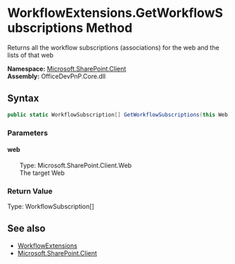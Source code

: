 # WorkflowExtensions.GetWorkflowSubscriptions Method  
 Returns all the workflow subscriptions (associations) for the web and the lists of that web   

**Namespace:** [Microsoft.SharePoint.Client](Microsoft.SharePoint.Client.md)  
**Assembly:** OfficeDevPnP.Core.dll  
## Syntax
```C#
public static WorkflowSubscription[] GetWorkflowSubscriptions(this Web web)
```
### Parameters
#### web  
&emsp;&emsp;Type: Microsoft.SharePoint.Client.Web  
&emsp;&emsp;The target Web  

  

### Return Value
Type: WorkflowSubscription[]  
  


## See also
- [WorkflowExtensions](Microsoft.SharePoint.Client.WorkflowExtensions.md) 
- [Microsoft.SharePoint.Client](Microsoft.SharePoint.Client.md) 
